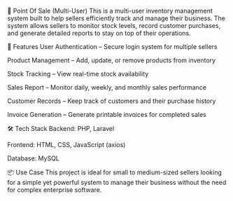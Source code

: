 🧾 Point Of Sale (Multi-User)
This is a multi-user inventory management system built to help sellers efficiently track and manage their business. The system allows sellers to monitor stock levels, record customer purchases, and generate detailed reports to stay on top of their operations.

🚀 Features
User Authentication – Secure login system for multiple sellers

Product Management – Add, update, or remove products from inventory

Stock Tracking – View real-time stock availability

Sales Report – Monitor daily, weekly, and monthly sales performance

Customer Records – Keep track of customers and their purchase history

Invoice Generation – Generate printable invoices for completed sales

🛠️ Tech Stack
Backend: PHP, Laravel 

Frontend: HTML, CSS, JavaScript (axios)

Database: MySQL

📦 Use Case
This project is ideal for small to medium-sized sellers looking for a simple yet powerful system to manage their business without the need for complex enterprise software.

